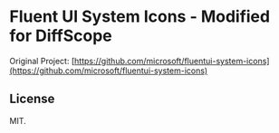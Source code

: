 # Fluent UI System Icons - Modified for DiffScope

Original Project: [https://github.com/microsoft/fluentui-system-icons](https://github.com/microsoft/fluentui-system-icons)

## License

MIT.